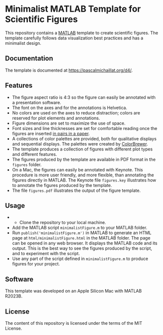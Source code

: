 # Minimalist MATLAB Template for Scientific Figures

This repository contains a [MATLAB](hhttps://matlab.mathworks.com) template to create scientific figures. The template carefully follows data visualization best practices and has a minimalist design.

## Documentation

The template is documented at https://pascalmichaillat.org/d4/.

## Features

+ The figure aspect ratio is 4:3 so the figure can easily be annotated with a presentation software.
+ The font on the axes and for the annotations is Helvetica.
+ No colors are used on the axes to reduce distraction; colors are reserved for plot elements and annotations.
+ Figure dimensions are set to maximize the use of space.
+ Font sizes and line thicknesses are set for comfortable reading once the figures are inserted [in pairs in a paper](https://github.com/pmichaillat/latex-paper).
+ A collections of color palettes are provided, both for qualitative displays and sequential displays. The palettes were created by [ColorBrewer](https://github.com/axismaps/colorbrewer).
+ The template produces a collection of figures with different plot types and different features.
+ The figures produced by the template are available in PDF format in the `figures` folder.
+ On a Mac, the figures can easily be annotated with Keynote. This procedure is more user friendly, and more flexible, than annotating the figures directly in MATLAB. The Keynote file `figures.key` illustrates how to annotate the figures produced by the template.
+ The file `figures.pdf` illustrates the output of the figure template.

## Usage

+ + Clone the repository to your local machine.
+ Add the MATLAB script `minimalistFigure.m` to your MATLAB folder.
+ Run `publish('minimalistFigure.m')` in MATLAB to generate an HTML page at `html/minimalistFigure.html` in the MATLAB folder. The page can be opened in any web browser. It displays the MATLAB code and its output. This is the best way to see the figures produced by the script, and to experiment with the script.
+ Use any part of the script defined in `minimalistFigure.m` to produce figures for your project.

## Software

This template was developed on an Apple Silicon Mac with MATLAB R2023B.

## License

The content of this repository is licensed under the terms of the MIT License.